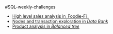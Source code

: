 #SQL-weekly-challenges

- [High level sales analysis in_Foodie-Fi_](https://github.com/GBlanch/SQL-weekly-challenges/blob/main/3.Foodie_fi/README.md)
- [Nodes and transaction exploration in _Data Bank_](https://github.com/GBlanch/SQL-weekly-challenges/blob/main/4.Data%20bank/README.md)
- [Product analysis in _Balanced tree_](https://github.com/GBlanch/SQL-weekly-challenges/blob/main/7.Balanced%20tree/README.md)
